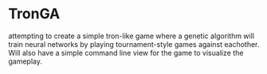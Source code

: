 # TronGA
attempting to create a simple tron-like game where a genetic algorithm will train neural networks by playing tournament-style games against eachother.
Will also have a simple command line view for the game to visualize the gameplay.
